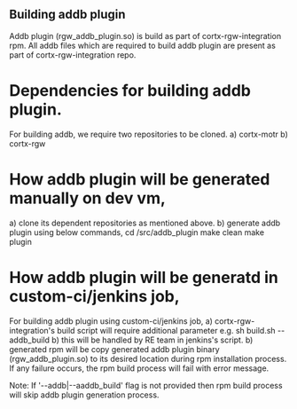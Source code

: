  ## Building addb plugin
 Addb plugin (rgw_addb_plugin.so) is build as part of cortx-rgw-integration rpm.
 All addb files which are required to build addb plugin are present as part of cortx-rgw-integration repo.

# Dependencies for building addb plugin.
For building addb, we require two repositories to be cloned.
  a) cortx-motr
  b) cortx-rgw

# How addb plugin will be generated manually on dev vm, 
  a) clone its dependent repositories as mentioned above.
  b) generate addb plugin using below commands,
     cd <cortx-rgw-integration>/src/addb_plugin
     make clean
     make plugin

# How addb plugin will be generatd in custom-ci/jenkins job,
For building addb plugin using custom-ci/jenkins job,
  a) cortx-rgw-integration's build script will require additional parameter
     e.g. sh build.sh --addb_build
  b) this will be handled by RE team in jenkins's script.
  b) generated rpm will be copy generated addb plugin binary (rgw_addb_plugin.so) to its desired location during rpm installation process. If any failure occurs, the rpm build process will fail with error message.

Note: If '--addb|--aaddb_build' flag is not provided then rpm build process will skip addb plugin generation process.
